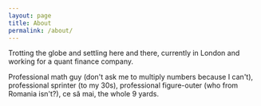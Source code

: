 ```yaml
---
layout: page
title: About
permalink: /about/
---
```


Trotting the globe and settling here and there, currently in London and working for a quant finance company.

Professional math guy (don't ask me to multiply numbers because I can't), professional sprinter (to my 30s), professional figure-outer (who from Romania isn't?), ce să mai, the whole 9 yards.